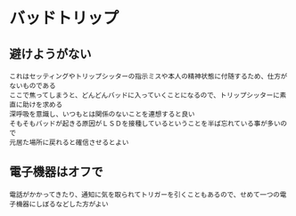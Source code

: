 # バッドトリップ


## 避けようがない
    これはセッティングやトリップシッターの指示ミスや本人の精神状態に付随するため、仕方がないものである
    ここで焦ってしまうと、どんどんバッドに入っていくことになるので、トリップシッターに素直に助けを求める
    深呼吸を意識し、いつもとは関係のないことを連想すると良い
    そもそもバッドが起きる原因がＬＳＤを接種しているということを半ば忘れている事が多いので
    元居た場所に戻れると確信させるとよい

## 電子機器はオフで
    電話がかかってきたり、通知に気を取られてトリガーを引くこともあるので、せめて一つの電子機器にしぼるなどした方がよい